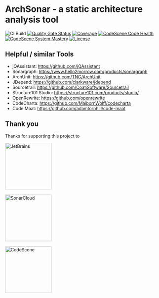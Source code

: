 # ArchSonar - a static architecture analysis tool

![CI Build](https://github.com/cfranzen/arch-sonar/actions/workflows/build.yml/badge.svg)
[![Quality Gate Status](https://sonarcloud.io/api/project_badges/measure?project=cfranzen_arch-sonar&metric=alert_status)](https://sonarcloud.io/summary/new_code?id=cfranzen_arch-sonar)
[![Coverage](https://sonarcloud.io/api/project_badges/measure?project=cfranzen_arch-sonar&metric=coverage)](https://sonarcloud.io/summary/new_code?id=cfranzen_arch-sonar)
[![CodeScene Code Health](https://codescene.io/projects/47664/status-badges/code-health)](https://codescene.io/projects/47664)
[![CodeScene System Mastery](https://codescene.io/projects/47664/status-badges/system-mastery)](https://codescene.io/projects/47664)
[![License](https://img.shields.io/badge/License-Apache%202.0-blue.svg)](https://opensource.org/licenses/Apache-2.0)

## Helpful / similar Tools

- jQAssistant: https://github.com/jQAssistant
- Sonargraph: https://www.hello2morrow.com/products/sonargraph
- ArchUnit: https://github.com/TNG/ArchUnit
- JDepend: https://github.com/clarkware/jdepend
- Sourcetrail: https://github.com/CoatiSoftware/Sourcetrail
- Structure101 Studio: https://structure101.com/products/studio/
- OpenRewrite: https://github.com/openrewrite
- CodeCharta: https://github.com/MaibornWolff/codecharta
- Code Maat: https://github.com/adamtornhill/code-maat

## Thank you

Thanks for supporting this project to

<a href="https://jb.gg/OpenSourceSupport" target="_blank"  rel="noopener noreferrer">
<img src="https://resources.jetbrains.com/storage/products/company/brand/logos/jetbrains.png" width="150" alt="JetBrains">
</a>
<br/><br/>
<a href="https://sonarcloud.io/summary/new_code?id=cfranzen_arch-sonar" target="_blank"  rel="noopener noreferrer">
<img src="https://sonarcloud.io/images/project_badges/sonarcloud-white.svg" width="150" alt="SonarCloud">
</a>
<br/><br/>
<a href="https://codescene.io/projects/47664" target="_blank"  rel="noopener noreferrer">
<img src="https://codescene.io/images/analyzed-by-codescene-badge.svg" width="150" alt="CodeScene">
</a>
